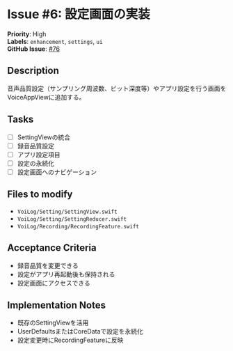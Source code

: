 # Issue #6: 設定画面の実装

**Priority**: High  
**Labels**: `enhancement`, `settings`, `ui`  
**GitHub Issue**: [#76](https://github.com/entaku0818/VoiceMemo/issues/76)

## Description
音声品質設定（サンプリング周波数、ビット深度等）やアプリ設定を行う画面をVoiceAppViewに追加する。

## Tasks
- [ ] SettingViewの統合
- [ ] 録音品質設定
- [ ] アプリ設定項目
- [ ] 設定の永続化
- [ ] 設定画面へのナビゲーション

## Files to modify
- `VoiLog/Setting/SettingView.swift`
- `VoiLog/Setting/SettingReducer.swift`
- `VoiLog/Recording/RecordingFeature.swift`

## Acceptance Criteria
- 録音品質を変更できる
- 設定がアプリ再起動後も保持される
- 設定画面にアクセスできる

## Implementation Notes
- 既存のSettingViewを活用
- UserDefaultsまたはCoreDataで設定を永続化
- 設定変更時にRecordingFeatureに反映
